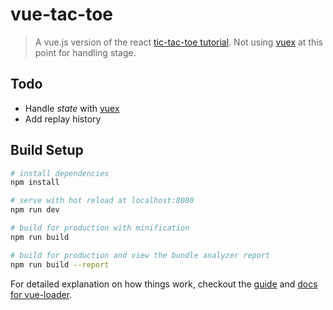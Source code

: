 # vue-tac-toe

> A vue.js version of the react [tic-tac-toe tutorial](https://facebook.github.io/react/tutorial/tutorial.html).  Not using [vuex](https://vuex.vuejs.org/) at this point for handling stage.

## Todo
- Handle _state_ with [vuex](https://vuex.vuejs.org/)
- Add replay history

## Build Setup

``` bash
# install dependencies
npm install

# serve with hot reload at localhost:8080
npm run dev

# build for production with minification
npm run build

# build for production and view the bundle analyzer report
npm run build --report
```

For detailed explanation on how things work, checkout the [guide](http://vuejs-templates.github.io/webpack/) and [docs for vue-loader](http://vuejs.github.io/vue-loader).
